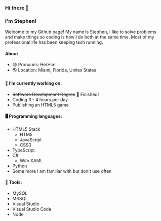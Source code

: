 

### Hi there 👋 
### I'm Stephen!

Welcome to my Github page! My name is Stephen, I like to solve problems and make things so coding is how I do both at the same time. 
Most of my professional life has been keeping tech running. 


#### About
- 😄 Pronouns: He/Him
- 🌎 Location: Miami, Florida, Unites States

#### 🔭 I’m currently working on:
- ~~Software Development Degree~~ 🎉 Finished!
- Coding 3 - 4 hours per day
- Publishing an HTML5 game


#### 🖥️ Programming languages:
- HTML5 Stack
  - HTM5
  - JavaScript
  - CSS3
- TypeScript
- C# 
   - With XAML
- Python
- Some more I am familiar with but don't use often

#### 🧰 Tools:
- MySQL
- MSSQL
- Visual Studio
- Visual Studio Code
- Node
